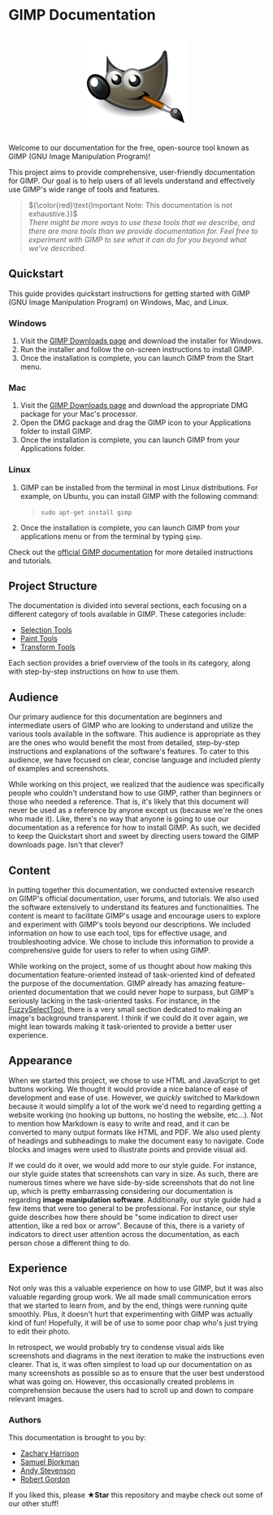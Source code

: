 # GIMP Documentation

<p align="center">
    <img src="images/GIMPLogo.png" width="200" height="200">
</p>

Welcome to our documentation for the free, open-source tool known as GIMP (GNU Image Manipulation Program)! 

This project aims to provide comprehensive, user-friendly documentation for GIMP. Our goal is to help users of all levels understand and effectively use GIMP's wide range of tools and features. 

> ${\color{red}\text{Important Note: This documentation is not exhaustive.}}$  
> *There might be more ways to use these tools that we describe, and there are more tools than we provide documentation for. Feel free to experiment with GIMP to see what it can do for you beyond what we've described.*

## Quickstart

This guide provides quickstart instructions for getting started with GIMP (GNU Image Manipulation Program) on Windows, Mac, and Linux.

### Windows

1. Visit the [GIMP Downloads page](https://www.gimp.org/downloads/) and download the installer for Windows.
2. Run the installer and follow the on-screen instructions to install GIMP.
3. Once the installation is complete, you can launch GIMP from the Start menu.

### Mac

1. Visit the [GIMP Downloads page](https://www.gimp.org/downloads/) and download the appropriate DMG package for your Mac's processor.
2. Open the DMG package and drag the GIMP icon to your Applications folder to install GIMP.
3. Once the installation is complete, you can launch GIMP from your Applications folder.

### Linux

1. GIMP can be installed from the terminal in most Linux distributions. For example, on Ubuntu, you can install GIMP with the following command: 
   > `sudo apt-get install gimp`
2. Once the installation is complete, you can launch GIMP from your applications menu or from the terminal by typing `gimp`.

Check out the [official GIMP documentation](https://docs.gimp.org/2.10/en/) for more detailed instructions and tutorials.

## Project Structure

The documentation is divided into several sections, each focusing on a different category of tools available in GIMP. These categories include:

- [Selection Tools](Selection%20Tools)
- [Paint Tools](Paint%20Tools)
- [Transform Tools](Transform%20Tools)

Each section provides a brief overview of the tools in its category, along with step-by-step instructions on how to use them.


## Audience

Our primary audience for this documentation are beginners and intermediate users of GIMP who are looking to understand and utilize the various tools available in the software. This audience is appropriate as they are the ones who would benefit the most from detailed, step-by-step instructions and explanations of the software's features. To cater to this audience, we have focused on clear, concise language and included plenty of examples and screenshots.

While working on this project, we realized that the audience was specifically people who couldn't understand how to use GIMP, rather than beginners or those who needed a reference. That is, it's likely that this document will never be used as a reference by anyone except us (because we're the ones who made it). Like, there's no way that anyone is going to use our documentation as a reference for how to install GIMP. As such, we decided to keep the Quickstart short and sweet by directing users toward the GIMP downloads page. Isn't that clever?

## Content

In putting together this documentation, we conducted extensive research on GIMP's official documentation, user forums, and tutorials. We also used the software extensively to understand its features and functionalities. The content is meant to facilitate GIMP's usage and encourage users to explore and experiment with GIMP's tools beyond our descriptions. We included information on how to use each tool, tips for effective usage, and troubleshooting advice. We chose to include this information to provide a comprehensive guide for users to refer to when using GIMP.

While working on the project, some of us thought about how making this documentation feature-oriented instead of task-oriented kind of defeated the purpose of the documentation. GIMP already has amazing feature-oriented documentation that we could never hope to surpass, but GIMP's seriously lacking in the task-oriented tasks. For instance, in the [FuzzySelectTool](Selection%20Tools/FuzzySelectTool.md), there is a very small section dedicated to making an image's background transparent. I think if we could do it over again, we might lean towards making it task-oriented to provide a better user experience.

## Appearance

When we started this project, we chose to use HTML and JavaScript to get buttons working. We thought it would provide a nice balance of ease of development and ease of use. However, we *quickly* switched to Markdown because it would simplify a lot of the work we'd need to regarding getting a website working (no hooking up buttons, no hosting the website, etc...). Not to mention how Markdown is easy to write and read, and it can be converted to many output formats like HTML and PDF. We also used plenty of headings and subheadings to make the document easy to navigate. Code blocks and images were used to illustrate points and provide visual aid.

If we could do it over, we would add more to our style guide. For instance, our style guide states that screenshots can vary in size. As such, there are numerous times where we have side-by-side screenshots that do not line up, which is pretty embarrassing considering our documentation is regarding **image manipulation software**. Additionally, our style guide had a few items that were too general to be professional. For instance, our style guide describes how there should be "some indication to direct user attention, like a red box or arrow". Because of this, there is a variety of indicators to direct user attention across the documentation, as each person chose a different thing to do. 

## Experience

Not only was this a valuable experience on how to use GIMP, but it was also valuable regarding group work. We all made small communication errors that we started to learn from, and by the end, things were running quite smoothly. Plus, it doesn't hurt that experimenting with GIMP was actually kind of fun! Hopefully, it will be of use to some poor chap who's just trying to edit their photo.

In retrospect, we would probably try to condense visual aids like screenshots and diagrams in the next iteration to make the instructions even clearer. That is, it was often simplest to load up our documentation on as many screenshots as possible so as to ensure that the user best understood what was going on. However, this occasionally created problems in comprehension because the users had to scroll up and down to compare relevant images. 


### Authors

This documentation is brought to you by:
- [Zachary Harrison](https://github.com/Zachary-Harrison)
- [Samuel Bjorkman](https://github.com/snbjorkman)
- [Andy Stevenson](https://github.com/andystevenson910)
- [Robert Gordon](https://github.com/darkmono112)

If you liked this, please **★Star** this repository and maybe check out some of our other stuff!